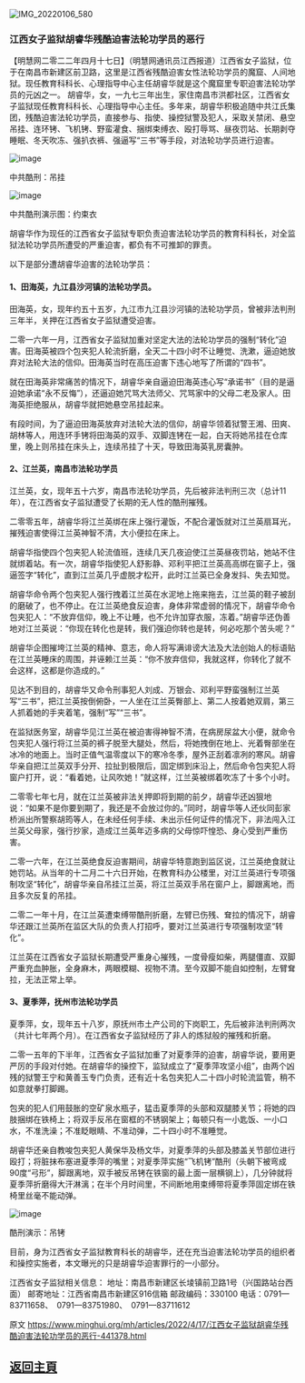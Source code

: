 ![IMG_20220106_580](https://user-images.githubusercontent.com/79625284/163707536-0f9af2f4-cb83-42d8-bcf5-e5395af42ddd.jpg)

### 江西女子监狱胡睿华残酷迫害法轮功学员的恶行

【明慧网二零二二年四月十七日】（明慧网通讯员江西报道）江西省女子监狱，位于在南昌市新建区前卫路，这里是江西省残酷迫害女性法轮功学员的魔窟、人间地狱。现任教育科科长、心理指导中心主任胡睿华就是这个魔窟里专职迫害法轮功学员的元凶之一。
胡睿华，女，一九七三年出生，家住南昌市洪都社区，江西省女子监狱现任教育科科长、心理指导中心主任。多年来，胡睿华积极追随中共江氏集团，残酷迫害法轮功学员，直接参与、指使、操控狱警及犯人，采取关禁闭、悬空吊挂、连环铐、飞机铐、野蛮灌食、捆绑束缚衣、殴打辱骂、昼夜罚站、长期剥夺睡眠、冬天吹冻、强扒衣裤、强逼写“三书”等手段，对法轮功学员进行迫害。

![image](https://user-images.githubusercontent.com/79625284/163707426-fd862f2c-bcb7-4b71-9a9c-2c0c53250d39.png)

中共酷刑：吊挂

![image](https://user-images.githubusercontent.com/79625284/163707437-f706399d-ade9-464a-bcc9-55846ef3bde7.png)

中共酷刑演示图：约束衣

胡睿华作为现任的江西省女子监狱专职负责迫害法轮功学员的教育科科长，对全监狱法轮功学员所遭受的严重迫害，都负有不可推卸的罪责。

以下是部分遭胡睿华迫害的法轮功学员：

#### 1、田海英，九江县沙河镇的法轮功学员。

田海英，女，现年约五十五岁，九江市九江县沙河镇的法轮功学员，曾被非法判刑三年半，关押在江西省女子监狱遭受迫害。

二零一六年一月，江西省女子监狱加重对坚定大法的法轮功学员的强制“转化”迫害。田海英被四个包夹犯人轮流折磨，全天二十四小时不让睡觉、洗漱，逼迫她放弃对法轮大法的信仰。田海英当时在高压迫害下违心地写了所谓的“四书”。

就在田海英非常痛苦的情况下，胡睿华亲自逼迫田海英违心写“承诺书”（目的是逼迫她承诺“永不反悔”），还逼迫她咒骂大法师父、咒骂家中的父母二老及家人。田海英拒绝服从，胡睿华就把她悬空吊挂起来。

有段时间，为了逼迫田海英放弃对法轮大法的信仰，胡睿华领着狱警王湘、田爽、胡林等人，用连环手铐将田海英的双手、双脚连铐在一起，白天将她吊挂在仓库里，晚上则吊挂在床头上，连续吊挂了十天，导致田海英乳房囊肿。

#### 2、江兰英，南昌市法轮功学员

江兰英，女，现年五十六岁，南昌市法轮功学员，先后被非法判刑三次（总计11年），在江西省女子监狱遭受了长期的无人性的酷刑摧残。

二零零五年，胡睿华将江兰英绑在床上强行灌饭，不配合灌饭就对江兰英扇耳光，摧残迫害使得江兰英神智不清，大小便拉在床上。

胡睿华指使四个包夹犯人轮流值班，连续几天几夜迫使江兰英昼夜罚站，她站不住就绑着站。有一次，胡睿华指使犯人舒影静、邓利平把江兰英高高绑在窗子上，强逼签字“转化”，直到江兰英几乎虚脱才松开，此时江兰英已全身发抖、失去知觉。

胡睿华命令两个包夹犯人强行拽着江兰英在水泥地上拖来拖去，江兰英的鞋子被刮的磨破了，也不停止。在江兰英绝食反迫害，身体非常虚弱的情况下，胡睿华命令包夹犯人：“不放弃信仰，晚上不让睡，也不允许加穿衣服，冻着。”胡睿华还伪善地对江兰英说：“你现在转化也是转，我们强迫你转也是转，何必吃那个苦头呢？”

胡睿华企图摧垮江兰英的精神、意志，命人将写满诽谤大法及大法创始人的标语贴在江兰英睡床的周围，并诬赖江兰英：“你不放弃信仰，我就这样，你转化了就不会这样，这都是你造成的。”

见达不到目的，胡睿华又命令刑事犯人刘成、万银会、邓利平野蛮强制江兰英写“三书”，把江兰英按倒俯卧，一人坐在江兰英臀部上、第二人按着她双肩，第三人抓着她的手夹着笔，强制“写”“三书”。

在监狱医务室，胡睿华见江兰英在被迫害得神智不清，在病房尿盆大小便，就命令包夹犯人强行将江兰英的裤子脱至大腿处，然后，将她拽倒在地上、光着臀部坐在冰冷的地面上。当时正值气温零度以下的寒冷冬季，屋外正刮着凛冽的寒风。胡睿华亲自把江兰英双手分开、拉扯到极限后，固定绑到床沿上，然后命令包夹犯人将窗户打开，说：“看着她，让风吹她！”就这样，江兰英被绑着吹冻了十多个小时。

二零零七年七月，就在江兰英被非法关押即将到期的前夕，胡睿华还凶狠地说：“如果不是你要到期了，我还是不会放过你的。”同时，胡睿华等人还伙同彭家桥派出所警察胡筠等人，在未经任何手续、未出示任何证件的情况下，非法闯入江兰英父母家，强行抄家，造成江兰英年迈多病的父母惊吓惶恐、身心受到严重伤害。

二零一六年，在江兰英绝食反迫害期间，胡睿华特意跑到监区说，江兰英绝食就让她罚站。从当年的十二月二十六日开始，在教育科办公楼里，对江兰英进行专项强制攻坚“转化”，胡睿华亲自吊挂江兰英，将江兰英双手吊在窗户上，脚跟离地，而且多次反复的吊挂。

二零二一年十月，在江兰英遭束缚带酷刑折磨，左臂已伤残、耷拉的情况下，胡睿华还跟江兰英所在监区大队的负责人打招呼，要对江兰英进行专项强制攻坚“转化”。

江兰英在江西省女子监狱长期遭受严重身心摧残，一度骨瘦如柴，两腿僵直、双脚严重充血肿胀，全身麻木，两眼模糊、视物不清。至今双脚不能自如控制，左臂耷拉，无法正常上举。

#### 3、夏季萍，抚州市法轮功学员

夏季萍，女，现年五十八岁，原抚州市土产公司的下岗职工，先后被非法判刑两次（共计七年两个月）。在江西省女子监狱经历了非人的炼狱般的摧残和折磨。

二零一五年的下半年，江西省女子监狱加重了对夏季萍的迫害，胡睿华说，要用更严厉的手段对付她。在胡睿华的操控下，监狱成立了“夏季萍攻坚小组”，由两个凶残的狱警王宁和黄善玉专门负责，还有近十名包夹犯人二十四小时轮流监管，稍不如意就拳打脚踢。

包夹的犯人们用鼓胀的空矿泉水瓶子，猛击夏季萍的头部和双腿膝关节；将她的四肢捆绑在铁椅上；将双手反吊在窗框的不锈钢架上；每顿只有一小匙饭、一小口水，不准洗澡；不准眨眼睛、不准动弹，二十四小时不准睡觉。

胡睿华还亲自教唆包夹犯人黄保华及杨文华，对夏季萍的头部及膝盖关节部位进行殴打；将脏抹布塞进夏季萍的嘴里；对夏季萍实施“飞机铐”酷刑（头朝下被弯成90度“弓形”，脚跟离地，双手被反吊铐在铁窗的最上面一层横钢上），几分钟就将夏季萍折磨得大汗淋漓；在半个月时间里，不间断地用束缚带将夏季萍固定绑在铁椅里丝毫不能动弹。

![image](https://user-images.githubusercontent.com/79625284/163707479-82205571-54a1-498c-8eaa-b3d930d44725.png)

酷刑演示：吊铐

目前，身为江西省女子监狱教育科长的胡睿华，还在充当迫害法轮功学员的组织者和操控实施者，本文曝光的只是胡睿华迫害罪行的一小部分。

江西省女子监狱相关信息：
地址：南昌市新建区长堎镇前卫路1号（兴国路站台西面）
邮寄地址：江西省南昌市新建区916信箱
邮政编码：330100
电话：0791—83711658、　0791—83751980、　0791—83711612

原文 https://www.minghui.org/mh/articles/2022/4/17/江西女子监狱胡睿华残酷迫害法轮功学员的恶行-441378.html

## [返回主頁](https://git.io/Js3EY)
